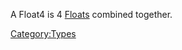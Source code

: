 A Float4 is 4 [Floats](Types:Float "wikilink") combined together.

[Category:Types](Category:Types "wikilink")
